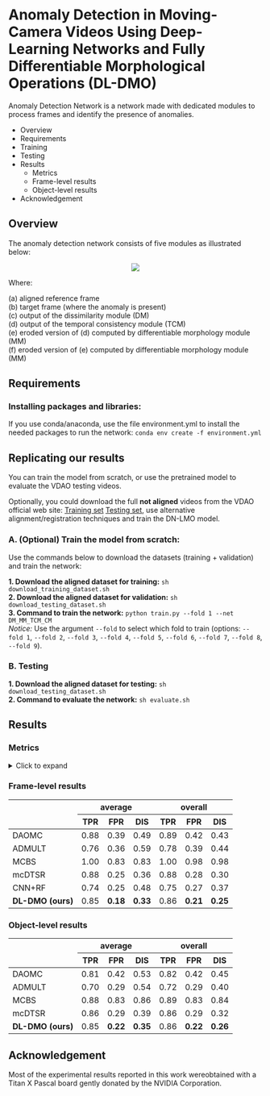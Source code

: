 # Anomaly Detection in Moving-Camera Videos Using Deep-Learning Networks and Fully Differentiable Morphological Operations (DL-DMO)
Anomaly Detection Network is a network made with dedicated modules to process frames and identify the presence of anomalies.

* Overview
* Requirements
* Training
* Testing 
* Results
   * Metrics
   * Frame-level results 
   * Object-level results 
* Acknowledgement
  

## Overview
The anomaly detection network consists of five modules as illustrated below:

<!--- scheme --->
<p align="center">
<img src="https://github.com/rafaelpadilla/dl-smo/blob/main/aux_imgs/pipeline_outputs.png?raw=true" align="center"/></p>

Where: 

(a) aligned reference frame  
(b) target frame (where the anomaly is present)  
(c) output of the dissimilarity module (DM)  
(d) output of the temporal consistency module (TCM)  
(e) eroded version of (d) computed by differentiable morphology module (MM)  
(f) eroded version of (e) computed by differentiable morphology module (MM)  

## Requirements

### Installing packages and libraries:

If you use conda/anaconda, use the file environment.yml to install the needed packages to run the network:
`conda env create -f environment.yml`

## Replicating our results

You can train the model from scratch, or use the pretrained model to evaluate the VDAO testing videos.

Optionally, you could download the full **not aligned** videos from the VDAO official web site: [Training set](http://www02.smt.ufrj.br/~tvdigital/database/objects/page_01.html) [Testing set](http://www02.smt.ufrj.br/~tvdigital/database/research/page_01.html), use alternative alignment/registration techniques and train the DN-LMO model.

### A. (Optional) Train the model from scratch:

Use the commands below to download the datasets (training + validation) and train the network:

**1. Download the aligned dataset for training:** `sh download_training_dataset.sh`    
**2. Download the aligned dataset for validation:** `sh download_testing_dataset.sh`  
**3. Command to train the network:** `python train.py --fold 1 --net DM_MM_TCM_CM`  
*Notice:* Use the argument `--fold` to select which fold to train (options: `--fold 1`, `--fold 2`, `--fold 3`, `--fold 4`, `--fold 5`, `--fold 6`, `--fold 7`, `--fold 8`, `--fold 9`).

### B. Testing

**1. Download the aligned dataset for testing:** `sh download_testing_dataset.sh`  
**2. Command to evaluate the network:** `sh evaluate.sh`

## Results

### Metrics

<details>
<summary>Click to expand</summary>

Our results are compared against previous works in the same database using the true positive rate (TPR), false positve rate (FPR) and DIS, which is the minimum distance of an operating point to the point of ideal behaviour of a ROC curve, as illustrated below

<p align="center">
<img src="https://github.com/rafaelpadilla/dl-smo/blob/main/aux_imgs/ROC_curve.png?raw=true" align="center"/></p>

The best value is obtained when TPR=1 and FPR=0 resulting in a DIS=0, which represents the best possible classification. And it is computed as:

<p align="center">
<img src="https://github.com/rafaelpadilla/dl-smo/blob/main/aux_imgs/eq_DIS.png?raw=true" align="center"/></p>

 </details>

### Frame-level results 

<table>
<thead>
  <tr>
    <th rowspan="2"></th>
    <th colspan="3">average</th>
    <th colspan="3">overall</th>
  </tr>
  <tr>
    <th>TPR</th>
    <th>FPR</th>
    <th>DIS</th>
    <th>TPR</th>
    <th>FPR</th>
    <th>DIS</th>
  </tr>
</thead>
<tbody>
  <tr>
    <td>DAOMC</td>
    <td>0.88</td>
    <td>0.39</td>
    <td>0.49</td>
    <td>0.89</td>
    <td>0.42</td>
    <td>0.43</td>
  </tr>
  <tr>
    <td>ADMULT</td>
    <td>0.76</td>
    <td>0.36</td>
    <td>0.59</td>
    <td>0.78</td>
    <td>0.39</td>
    <td>0.44</td>
  </tr>
  <tr>
    <td>MCBS</td>
    <td>1.00</td>
    <td>0.83</td>
    <td>0.83</td>
    <td>1.00</td>
    <td>0.98</td>
    <td>0.98</td>
  </tr>
  <tr>
    <td>mcDTSR</td>
    <td>0.88</td>
    <td>0.25</td>
    <td>0.36</td>
    <td>0.88</td>
    <td>0.28</td>
    <td>0.30</td>
  </tr>
  <tr>
    <td>CNN+RF</td>
    <td>0.74</td>
    <td>0.25</td>
    <td>0.48</td>
    <td>0.75</td>
    <td>0.27</td>
    <td>0.37</td>
  </tr>
  <tr>
    <td><b>DL-DMO (ours)</td>
    <td>0.85</td>
    <td><b>0.18</b></td>
    <td><b>0.33</b></td>
    <td>0.86</td>
    <td><b>0.21</b></td>
    <td><b>0.25</b></td>
  </tr>
</tbody>
</table>

### Object-level results
  
<table>
<thead>
  <tr>
    <th rowspan="2"></th>
    <th colspan="3">average</th>
    <th colspan="3">overall</th>
  </tr>
  <tr>
    <th>TPR</th>
    <th>FPR</th>
    <th>DIS</th>
    <th>TPR</th>
    <th>FPR</th>
    <th>DIS</th>
  </tr>
</thead>
<tbody>
  <tr>
    <td>DAOMC</td>
    <td>0.81</td>
    <td>0.42</td>
    <td>0.53</td>
    <td>0.82</td>
    <td>0.42</td>
    <td>0.45</td>
  </tr>
  <tr>
    <td>ADMULT</td>
    <td>0.70</td>
    <td>0.29</td>
    <td>0.54</td>
    <td>0.72</td>
    <td>0.29</td>
    <td>0.40</td>
  </tr>
  <tr>
    <td>MCBS</td>
    <td>0.88</td>
    <td>0.83</td>
    <td>0.86</td>
    <td>0.89</td>
    <td>0.83</td>
    <td>0.84</td>
  </tr>
  <tr>
    <td>mcDTSR</td>
    <td>0.86</td>
    <td>0.29</td>
    <td>0.39</td>
    <td>0.86</td>
    <td>0.29</td>
    <td>0.32</td>
  </tr>
  <tr>
    <td><b>DL-DMO (ours)</b></td>
    <td>0.85</td>
    <td><b>0.22</b></td>
    <td><b>0.35</b></td>
    <td>0.86</td>
    <td><b>0.22</b></td>
   <td><b>0.26</b></b></td>
  </tr>
</tbody>
</table>

## Acknowledgement

Most of the experimental results reported in this work wereobtained with a Titan X Pascal board gently donated by the NVIDIA Corporation.
